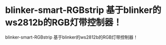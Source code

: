 # blinker-smart-RGBstrip 基于blinker的ws2812b的RGB灯带控制器！
blinker-smart-RGBstrip
基于blinker的ws2812b的RGB灯带控制器！
